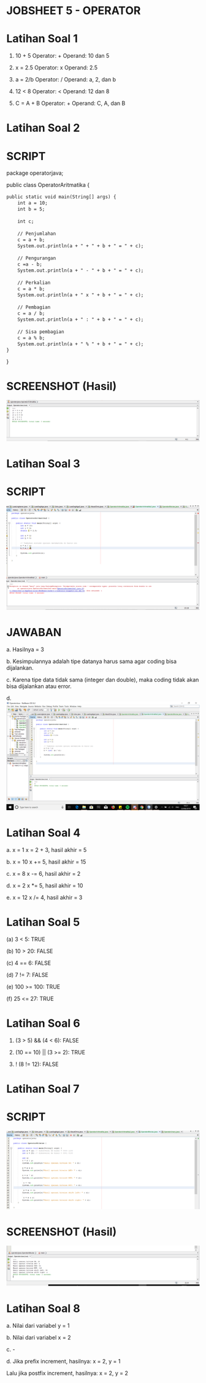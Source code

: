 # JOBSHEET 5 - OPERATOR

# Latihan Soal 1
1.	10 + 5
Operator: +
Operand: 10 dan 5

2.	x = 2.5
Operator: x
Operand: 2.5

3.	a = 2/b
Operator: /
Operand: a, 2, dan b

4.	12 < 8
Operator: <
Operand: 12 dan 8

5.	C = A + B
Operator: +
Operand: C, A, dan B


# Latihan Soal 2

# SCRIPT

package operatorjava;

public class OperatorAritmatika {

    public static void main(String[] args) {
        int a = 10;
        int b = 5;
        
        int c;
        
        // Penjumlahan
        c = a + b;
        System.out.println(a + " + " + b + " = " + c);
        
        // Pengurangan
        c =a - b;
        System.out.println(a + " - " + b + " = " + c);
        
        // Perkalian
        c = a * b;
        System.out.println(a + " x " + b + " = " + c);
        
        // Pembagian
        c = a / b;
        System.out.println(a + " : " + b + " = " + c);
        
        // Sisa pembagian
        c = a % b;
        System.out.println(a + " % " + b + " = " + c);
    }
}

# SCREENSHOT (Hasil)

![Alt Text](https://github.com/christianykyo/Jobsheet5/blob/master/SS%20Lat%20Soal%202.png)


# Latihan Soal 3

# SCRIPT

![Alt Text](https://github.com/christianykyo/Jobsheet5/blob/master/SS%20Lat%20Soal%203%20(F).png)

# JAWABAN

a. Hasilnya = 3

b. Kesimpulannya adalah tipe datanya harus sama agar coding bisa dijalankan.

c. Karena tipe data tidak sama (integer dan double), maka coding tidak akan bisa dijalankan atau error.

d. ![Alt Text](https://github.com/christianykyo/Jobsheet5/blob/master/SS%20Lat%20Soal%203%20(T).png)


# Latihan Soal 4

a.	x = 1
x = 2 + 3, hasil akhir = 5

b.	x = 10
x += 5, hasil akhir = 15

c.	x = 8
x -= 6, hasil akhir = 2

d.	x = 2
x *= 5, hasil akhir = 10

e.	x = 12
x /= 4, hasil akhir = 3


# Latihan Soal 5

(a)	3 < 5: TRUE

(b)	10 > 20: FALSE

(c)	4 == 6: FALSE

(d)	7 != 7: FALSE

(e)	100 >= 100: TRUE

(f)	25 <= 27: TRUE


# Latihan Soal 6

1)	(3 > 5) && (4 < 6): FALSE

2)	(10 == 10) || (3 >= 2): TRUE

3)	! (8 != 12): FALSE


# Latihan Soal 7

# SCRIPT
![Alt Text](https://github.com/christianykyo/Jobsheet5/blob/master/SS%20Lat%20Soal%207.2.png)

# SCREENSHOT (Hasil)
![Alt Text](https://github.com/christianykyo/Jobsheet5/blob/master/SS%20Lat%20Soal%207.png)


# Latihan Soal 8

a. Nilai dari variabel y = 1

b. Nilai dari variabel x = 2

c. -

d. Jika prefix increment, hasilnya: x = 2, y = 1

Lalu jika postfix increment, hasilnya: x = 2, y = 2

